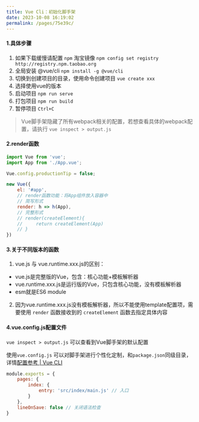 ```yaml
---
title: Vue Cli：初始化脚手架
date: 2023-10-08 16:19:02
permalink: /pages/75e39c/
---
```

#### 1.具体步骤
1. 如果下载缓慢请配置 `npm` 淘宝镜像 `npm config set registry http://registry.npm.taobao.org`
2. 全局安装 @vue/cli `npm install -g @vue/cli`
3. 切换到创建项目的目录，使用命令创建项目 `vue create xxx`
4. 选择使用vue的版本
5. 启动项目 `npm run serve`
6. 打包项目 `npm run build`
7. 暂停项目 `Ctrl+C`

> Vue脚手架隐藏了所有webpack相关的配置，若想查看具体的webpack配置，请执行 `vue inspect > output.js`

#### 2.render函数
```js
import Vue from 'vue';
import App from './App.vue';

Vue.config.productionTip = false;

new Vue({
    el: '#app',
    // render函数功能：将App组件放入容器中
    // 简写形式
    render: h => h(App),
    // 完整形式
    // render(createElement){
    //     return createElement(App)
    // } 
})
```

#### 3.关于不同版本的函数
1. vue.js 与 vue.runtime.xxx.js的区别：
- vue.js是完整版的Vue，包含：核心功能+模板解析器
- vue.runtime.xxx.js是运行版的Vue，只包含核心功能，没有模板解析器
- esm就是ES6 module
2. 因为vue.runtime.xxx.js没有模板解析器，所以不能使用template配置项，需要使用 `render` 函数接收到的 `createElement` 函数去指定具体内容

#### 4.vue.config.js配置文件
`vue inspect > output.js` 可以查看到Vue脚手架的默认配置

使用`vue.config.js` 可以对脚手架进行个性化定制，和`package.json`同级目录，详情[配置参考 | Vue CLI](https://cli.vuejs.org/zh/config/#vue-config-js, 'Vue CLI')
```javascript
module.exports = {
    pages: {
        index: {
            entry: 'src/index/main.js' // 入口
        }
    },
    lineOnSave: false // 关闭语法检查
}
```


